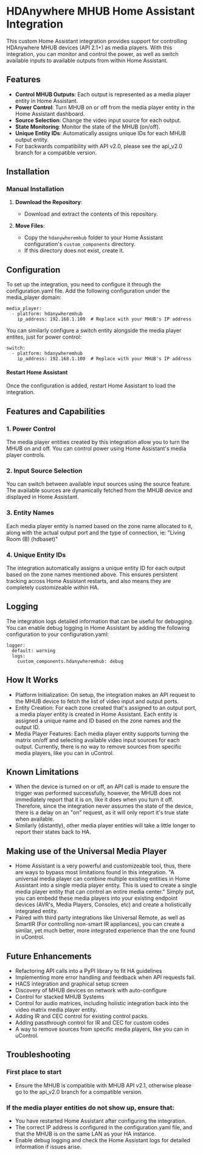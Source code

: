 # HDAnywhere MHUB Home Assistant Integration

This custom Home Assistant integration provides support for controlling HDAnywhere MHUB devices (API 2.1+) as media players. With this integration, you can monitor and control the power, as well as switch available inputs to available outputs from within Home Assistant.

## Features

- **Control MHUB Outputs**: Each output is represented as a media player entity in Home Assistant.
- **Power Control**: Turn MHUB on or off from the media player entity in the Home Assistant dashboard.
- **Source Selection**: Change the video input source for each output.
- **State Monitoring**: Monitor the state of the MHUB (on/off).
- **Unique Entity IDs**: Automatically assigns unique IDs for each MHUB output entity.
- For backwards compatibility with API v2.0, please see the api_v2.0 branch for a compatible version.

## Installation

### Manual Installation

1. **Download the Repository**:
   - Download and extract the contents of this repository.

2. **Move Files**:
   - Copy the `hdanywheremhub` folder to your Home Assistant configuration's `custom_components` directory.
   - If this directory does not exist, create it.

## Configuration

To set up the integration, you need to configure it through the configuration.yaml file. Add the following configuration under the media_player domain:

```
media_player:
  - platform: hdanywheremhub
    ip_address: 192.168.1.100  # Replace with your MHUB's IP address
```

You can similarly configure a switch entity alongside the media player entites, just for power control:

```
switch:
  - platform: hdanywheremhub
    ip_address: 192.168.1.100  # Replace with your MHUB's IP address
```

#### Restart Home Assistant

Once the configuration is added, restart Home Assistant to load the integration.

## Features and Capabilities

### 1. Power Control

The media player entities created by this integration allow you to turn the MHUB on and off. You can control power using Home Assistant's media player controls.

### 2. Input Source Selection

You can switch between available input sources using the source feature. The available sources are dynamically fetched from the MHUB device and displayed in Home Assistant.

### 3. Entity Names

Each media player entity is named based on the zone name allocated to it, along with the actual output port and the type of connection, ie: "Living Room (B) (hdbaset)"

### 4. Unique Entity IDs

The integration automatically assigns a unique entity ID for each output based on the zone names mentioned above. This ensures persistent tracking across Home Assistant restarts, and also means they are completely customizeable within HA.

## Logging

The integration logs detailed information that can be useful for debugging. You can enable debug logging in Home Assistant by adding the following configuration to your configuration.yaml:

```
logger:
  default: warning
  logs:
    custom_components.hdanywheremhub: debug
```

## How It Works

- Platform Initialization: On setup, the integration makes an API request to the MHUB device to fetch the list of video input and output ports.
- Entity Creation: For each zone created that's assigned to an output port, a media player entity is created in Home Assistant. Each entity is assigned a unique name and ID based on the zone names and the output ID.
- Media Player Features: Each media player entity supports turning the matrix on/off and selecting available video input sources for each output. Currently, there is no way to remove sources from specific media players, like you can in uControl.

## Known Limitations

- When the device is turned on or off, an API call is made to ensure the trigger was performed successfully, however, the MHUB does not immediately report that it is on, like it does when you turn it off. Therefore, since the integration never assumes the state of the device, there is a delay on an "on" request, as it will only report it's true state when available.
- Similarly (distantly), other media player entities will take a little longer to report their states back to HA.

## Making use of the Universal Media Player

- Home Assistant is a very powerful and customizeable tool, thus, there are ways to bypass most limitations found in this integration.
"A universal media player can combine multiple existing entities in Home Assistant into a single media player entity. This is used to create a single media player entity that can control an entire media center."
Simply put, you can embedd these media players into your existing endpoint devices (AVR's, Media Players, Consoles, etc) and create a holistically integrated entity.
- Paired with third party integrations like Universal Remote, as well as SmartIR (For controlling non-smart IR appliances), you can create a similar, yet much better, more integrated experience than the one found in uControl.

## Future Enhancements

- Refactoring API calls into a PyPI library to fit HA guidelines
- Implementing more error handling and feedback when API requests fail.
- HACS integration and graphical setup screen
- Discovery of MHUB devices on network with auto-configure
- Control for stacked MHUB Systems
- Control for audio matrices, including holistic integration back into the video matrix media player entity.
- Adding IR and CEC control for existing control packs.
- Adding passthrough control for IR and CEC for custom codes
- A way to remove sources from specific media players, like you can in uControl.

## Troubleshooting

### First place to start
   - Ensure the MHUB is compatible with MHUB API v2.1, otherwise please go to the api_v2.0 branch for a compatible version.

### If the media player entities do not show up, ensure that:
   - You have restarted Home Assistant after configuring the integration.
   - The correct IP address is configured in the configuration.yaml file, and that the MHUB is on the same LAN as your HA instance.
   - Enable debug logging and check the Home Assistant logs for detailed information if issues arise.
